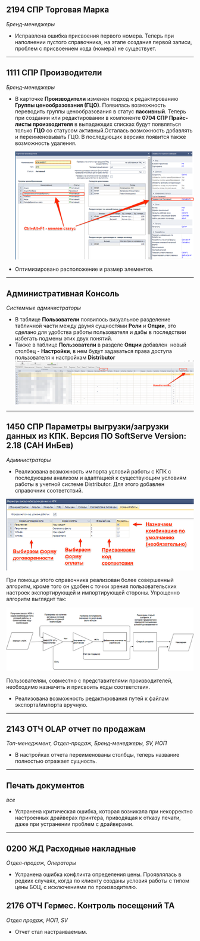 
[//]:# (Чистый лист)
## 2194 СПР Торговая Марка
*Бренд-менеджеры*

- Исправлена ошибка присвоения первого номера. Теперь при наполнении пустого справочника, на этапе создания первой записи, проблем с присвоением кода (номера) не существует.

------------
## 1111 СПР Производители
*Бренд-менеджеры*

- В карточке **Производители** изменен подход к редактированию **Группы ценообразования (ГЦО)**. Появилась возможность переводить группы ценообразования в статус **пассивный**.
Теперь при создании или редактировании в компоненте **0704 СПР Прайс-листы производителя** в выпадающих списках будут появляться только **ГЦО** со статусом активный.Осталась возможность добавлять и переименовывать ГЦО. В последующих версиях появится также возможность удаления.

   ![рис.1](./media/1111.png "рис.1")
- Оптимизировано расположение и размер элементов.


--------
## Административная Консоль
*Системные администраторы*

- В таблице **Пользователи** появилось визуальное разделение табличной части между двумя сущностями **Роли** и **Опции**, это сделано для удобства работы пользователя и дабы в последствии избегать подмены этих двух понятий.
- Также в таблице **Пользователи**  в разделе **Опции** добавлен  новый столбец - **Настройки**, в нем будут задаваться права доступа пользователя к настройкам **Distributor**
![рис.2](./media/AdminConsole.png "рис.2")

------------
## 1450 СПР Параметры выгрузки/загрузки данных из КПК. Версия ПО SoftServe Version: 2.18 (САН ИнБев)

*Администраторы*

-   Реализована возможность импорта условий работы с КПК с последующим анализом и адаптацией к существующим условиям работы в учетной системе Distributor. Для этого добавлен справочник соответствий.

<img src="./media/1450_1.png">

При помощи этого справочника реализован более совершенный алгоритм, кроме того он удобен с точки зрения пользовательских настроек экспортирующей и импортирующей стороны. Упрощенно алгоритм выглядит так:

<img src="./media/1450_2.png">

Пользователям, совместно с представителями производителей, необходимо назначить и присвоить коды соответствия.
- Реализована возможность редактирования путей к файлам экспорта/импорта вручную.

---------
 ## 2143 ОТЧ OLAP отчет по продажам
 *Топ-менеджмент, Отдел-продаж, Бренд-менеджеры, SV, НОП*

 - В настройках отчета переименованы столбцы, теперь название полностью отражает сущность.

----------
## Печать документов
*все*
- Устранена критическая ошибка, которая возникала при некорректно настроенных драйверах принтера, приводящая к отказу печати, даже при устранении проблем с драйверами.

------------
## 0200 ЖД Расходные накладные
*Отдел-продаж, Операторы*

- Устранена ошибка конфликта определения цены. Проявлялась в редких случаях, когда по клиенту созданы условия работы с типом цены БОЦ, с исключениями по производителю.

## 2176 ОТЧ Гермес. Контроль посещений ТА
*Отдел продаж, НОП, SV*

- Отчет стал настраиваемым.

